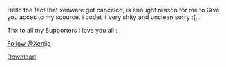 



Hello the fact that xenware got canceled, is enought reason for me to Give you acces to my scource. i codet it very shity and unclean sorry :(...


Thx to all my Supporters i love you all :

<!-- Place this tag where you want the button to render. -->
<a class="github-button" href="https://github.com/Xenijo" data-color-scheme="no-preference: dark; light: dark; dark: dark;" data-size="large" data-show-count="true" aria-label="Follow @Xenijo on GitHub">Follow @Xenijo</a>

<!-- Place this tag where you want the button to render. -->
<a class="github-button" href="https://github.com/Xenijo/XenWare-OpenScource/archive/HEAD.zip" data-color-scheme="no-preference: dark; light: dark; dark: dark;" data-size="large" aria-label="Download Xenijo/XenWare-OpenScource on GitHub">Download</a>
